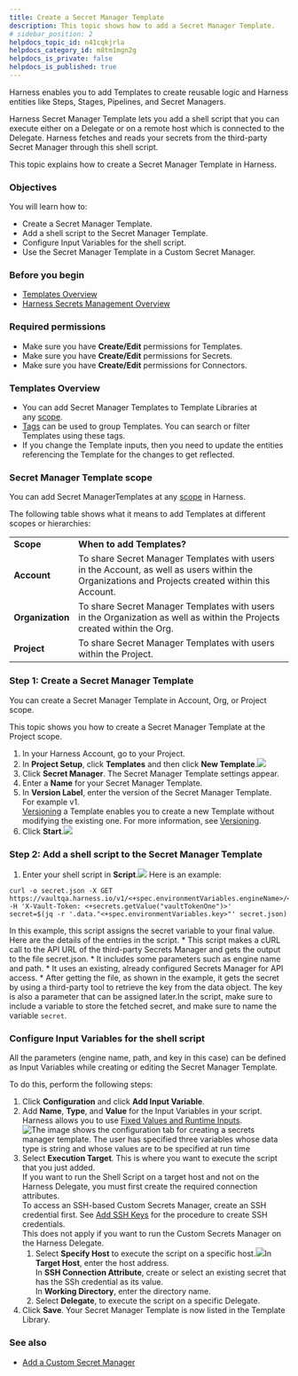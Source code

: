 ```yaml
---
title: Create a Secret Manager Template
description: This topic shows how to add a Secret Manager Template.
# sidebar_position: 2
helpdocs_topic_id: n41cqkjrla
helpdocs_category_id: m8tm1mgn2g
helpdocs_is_private: false
helpdocs_is_published: true
---
```


Harness enables you to add Templates to create reusable logic and Harness entities like Steps, Stages, Pipelines, and Secret Managers.

Harness Secret Manager Template lets you add a shell script that you can execute either on a Delegate or on a remote host which is connected to the Delegate. Harness fetches and reads your secrets from the third-party Secret Manager through this shell script.

This topic explains how to create a Secret Manager Template in Harness.

### Objectives

You will learn how to:

* Create a Secret Manager Template.
* Add a shell script to the Secret Manager Template.
* Configure Input Variables for the shell script.
* Use the Secret Manager Template in a Custom Secret Manager.

### Before you begin

* [Templates Overview](template.md)
* [Harness Secrets Management Overview](../6_Security/1-harness-secret-manager-overview.md)

### Required permissions

* Make sure you have **Create/Edit** permissions for Templates.
* Make sure you have **Create/Edit** permissions for Secrets.
* Make sure you have **Create/Edit** permissions for Connectors.

### Templates Overview

* You can add Secret Manager Templates to Template Libraries at any [scope](../4_Role-Based-Access-Control/1-rbac-in-harness.md#rbac-scope).
* [Tags](../20_References/tags-reference.md) can be used to group Templates. You can search or filter Templates using these tags.
* If you change the Template inputs, then you need to update the entities referencing the Template for the changes to get reflected.

### Secret Manager Template scope

You can add Secret ManagerTemplates at any [scope](../4_Role-Based-Access-Control/1-rbac-in-harness.md) in Harness.

The following table shows what it means to add Templates at different scopes or hierarchies:



|  |  |
| --- | --- |
| **Scope** | **When to add Templates?** |
| **Account** | To share Secret Manager Templates with users in the Account, as well as users within the Organizations and Projects created within this Account. |
| **Organization** | To share Secret Manager Templates with users in the Organization as well as within the Projects created within the Org. |
| **Project** | To share Secret Manager Templates with users within the Project. |

### Step 1: Create a Secret Manager Template

You can create a Secret Manager Template in Account, Org, or Project scope.​

This topic shows you how to create a Secret Manager Template at the Project scope.​

1. In your Harness Account, go to your Project.​
2. In **Project Setup**, click **Templates** and then click **New Template**.​![](./static/create-a-secret-manager-template-29.png)
3. Click **Secret Manager**. The Secret Manager Template settings appear.​
4. Enter a **Name** for your Secret Manager Template.​
5. In **Version Label**, enter the version of the Secret Manager Template.  
For example v1.   
[Versioning](template.md) a Template enables you to create a new Template without modifying the existing one. For more information, see [Versioning](template.md).
6. Click **Start**.​![](./static/create-a-secret-manager-template-30.png)

### Step 2: Add a shell script to the Secret Manager Template

1. Enter your shell script in **Script**.​![](./static/create-a-secret-manager-template-31.png)
Here is an example:
```
curl -o secret.json -X GET https://vaultqa.harness.io/v1/<+spec.environmentVariables.engineName>/<+spec.environmentVariables.path> -H 'X-Vault-Token: <+secrets.getValue("vaultTokenOne")>'  
secret=$(jq -r '.data."<+spec.environmentVariables.key>"' secret.json)
```
In this example, this script assigns the secret variable to your final value. Here are the details of the entries in the script.
	* This script makes a cURL call to the API URL of the third-party Secrets Manager and gets the output to the file secret.json.
	* It includes some parameters such as engine name and path.
	* It uses an existing, already configured Secrets Manager for API access.
	* After getting the file, as shown in the example, it gets the secret by using a third-party tool to retrieve the key from the data object. The key is also a parameter that can be assigned later.In the script, make sure to include a variable to store the fetched secret, and make sure to name the variable `secret`.

### Configure Input Variables for the shell script

All the parameters (engine name, path, and key in this case) can be defined as Input Variables while creating or editing the Secret Manager Template.

To do this, perform the following steps:

1. Click **Configuration** and click **Add Input Variable**.
2. Add **Name**, **Type**, and **Value** for the Input Variables in your script.  
Harness allows you to use [Fixed Values and Runtime Inputs](../20_References/runtime-inputs.md).![The image shows the configuration tab for creating a secrets manager template. The user has specified three variables whose data type is string and whose values are to be specified at run time](./static/create-a-secret-manager-template-32.png)
3. Select **Execution Target**. This is where you want to execute the script that you just added.  
If you want to run the Shell Script on a target host and not on the Harness Delegate, you must first create the required connection attributes.  
To access an SSH-based Custom Secrets Manager, create an SSH credential first. See [Add SSH Keys](../6_Security/4-add-use-ssh-secrets.md) for the procedure to create SSH credentials.  
This does not apply if you want to run the Custom Secrets Manager on the Harness Delegate.
	1. Select **Specify Host** to execute the script on a specific host.![](./static/create-a-secret-manager-template-33.png)In **Target Host**, enter the host address.  
	In **SSH Connection Attribute**, create or select an existing secret that has the SSh credential as its value.  
	In **Working Directory**, enter the directory name.
	2. Select **Delegate**, to execute the script on a specific Delegate.
4. Click **Save**. Your Secret Manager Template is now listed in the Template Library.

### See also

* [Add a Custom Secret Manager](../6_Security/9-custom-secret-manager.md)

